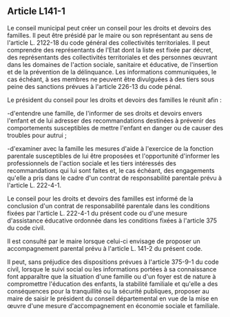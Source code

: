 ## Article L141-1

Le conseil municipal peut créer un conseil pour les droits et devoirs des familles. Il peut être présidé par le
maire ou son représentant au sens de l'article L. 2122-18 du code général des collectivités territoriales. Il peut
comprendre des représentants de l'Etat dont la liste est fixée par décret, des représentants des collectivités
territoriales et des personnes œuvrant dans les domaines de l'action sociale, sanitaire et éducative, de
l'insertion et de la prévention de la délinquance. Les informations communiquées, le cas échéant, à ses
membres ne peuvent être divulguées à des tiers sous peine des sanctions prévues à l'article 226-13 du code
pénal.

Le président du conseil pour les droits et devoirs des familles le réunit afin :

-d'entendre une famille, de l'informer de ses droits et devoirs envers l'enfant et de lui adresser des
recommandations destinées à prévenir des comportements susceptibles de mettre l'enfant en danger ou de
causer des troubles pour autrui ;

-d'examiner avec la famille les mesures d'aide à l'exercice de la fonction parentale susceptibles de lui
être proposées et l'opportunité d'informer les professionnels de l'action sociale et les tiers intéressés des
recommandations qui lui sont faites et, le cas échéant, des engagements qu'elle a pris dans le cadre d'un
contrat de responsabilité parentale prévu à l'article L. 222-4-1.

Le conseil pour les droits et devoirs des familles est informé de la conclusion d'un contrat de responsabilité
parentale dans les conditions fixées par l'article L. 222-4-1 du présent code ou d'une mesure d'assistance
éducative ordonnée dans les conditions fixées à l'article 375 du code civil.

Il est consulté par le maire lorsque celui-ci envisage de proposer un accompagnement parental prévu à
l'article L. 141-2 du présent code.

Il peut, sans préjudice des dispositions prévues à l'article 375-9-1 du code civil, lorsque le suivi social ou
les informations portées à sa connaissance font apparaître que la situation d'une famille ou d'un foyer est
de nature à compromettre l'éducation des enfants, la stabilité familiale et qu'elle a des conséquences pour la
tranquillité ou la sécurité publiques, proposer au maire de saisir le président du conseil départemental en vue
de la mise en œuvre d'une mesure d'accompagnement en économie sociale et familiale.

